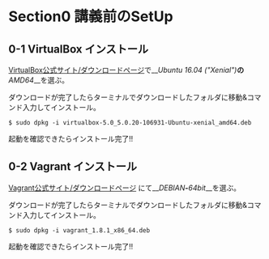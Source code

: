 # Section0 講義前のSetUp

## 0-1 **VirtualBox** インストール
[VirtualBox公式サイト/ダウンロードページ](https://www.virtualbox.org/wiki/Linux_Downloads)で__*Ubuntu 16.04 ("Xenial")*__の__*AMD64*__を選ぶ。

ダウンロードが完了したらターミナルでダウンロードしたフォルダに移動&コマンド入力してインストール。

` $ sudo dpkg -i virtualbox-5.0_5.0.20-106931-Ubuntu-xenial_amd64.deb `

 起動を確認できたらインストール完了!!

## 0-2 **Vagrant** インストール
[Vagrant公式サイト/ダウンロードページ](https://www.vagrantup.com/downloads.html) にて__*DEBIAN*__-__*64bit*__を選ぶ。

ダウンロードが完了したらターミナルでダウンロードしたフォルダに移動&コマンド入力してインストール。

` $ sudo dpkg -i vagrant_1.8.1_x86_64.deb `

起動を確認できたらインストール完了!!
